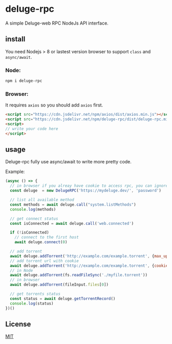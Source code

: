 # deluge-rpc

A simple Deluge-web RPC NodeJs API interface.

## install

You need Nodejs > 8 or lastest version browser to support `class` and `async/await`.

### Node:

```bash
npm i deluge-rpc
```

### Browser:

It requires `axios` so you should add `axios` first.

```HTML
<script src="https://cdn.jsdelivr.net/npm/axios/dist/axios.min.js"></script>
<script src="https://cdn.jsdelivr.net/npm/deluge-rpc/dist/deluge-rpc.min.js"></script>
<script>
// write your code here
</script>
```

## usage

Deluge-rpc fully use async/await to write more pretty code.

Example:

```javascript
(async () => {
  // in browser if you alreay have cookie to access rpc, you can ignore password
  const deluge  = new DelugeRPC('https://mydeluge.dev/', 'password')

  // list all available method
  const methods = await deluge.call("system.listMethods")
  console.log(methods)

  // get connect status
  const isConnected = await deluge.call('web.connected')

  if (!isConnected)
    // connect to the first host
    await deluge.connect(0)

  // add torrent
  await deluge.addTorrent('http://example.com/example.torrent', {max_upload_speed: 10240})
  // add torrent url with cookie
  await deluge.addTorrent('http://example.com/example.torrent', {cookie: 'key1: value1; key2: value2'})
  // in Node
  await deluge.addTorrent(fs.readFileSync('./myfile.torrent'))
  // in browser
  await deluge.addTorrent(fileInput.files[0])

  // get torrents status
  const status = await deluge.getTorrentRecord()
  console.log(status)
})()


```

## License
[MIT](LICENSE)
